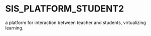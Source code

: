 # SIS_PLATFORM_STUDENT2
a platform for interaction between teacher and students, virtualizing learning.

